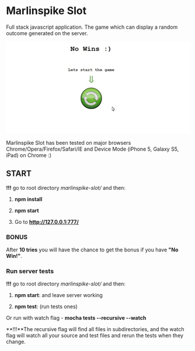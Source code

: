 # **Marlinspike Slot** #
Full stack javascript application. The game which can display a random outcome generated on the server. 

![](demo.gif)

Marlinspike Slot has been tested on major browsers Chrome/Opera/Firefox/Safari/IE and Device Mode (iPhone 5, Galaxy S5, iPad) on Chrome :)

## **START** ##

**!!!** go to root directory *marlinspike-slot/* and then:

1. **npm install**


1. **npm start**

1. Go to **http://127.0.0.1:777/**

### **BONUS** ###
After **10 tries** you will have the chance to get the bonus if you have **"No Win!"**.

### **Run server tests** ###

**!!!** go to root directory *marlinspike-slot/* and then:

1. **npm start**: and leave server working

1. **npm test**: (run tests ones)

Or run with watch flag - **mocha tests --recursive --watch**

**!!!**The recursive flag will find all files in subdirectories, and the watch flag will watch all your source and test files and rerun the tests when they change.